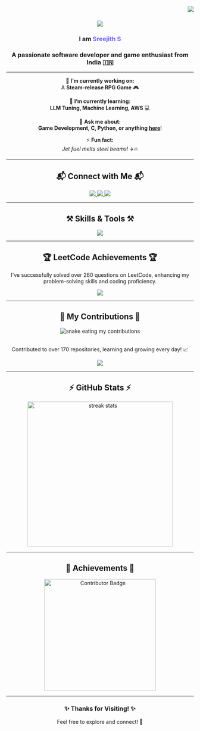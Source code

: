 <img align="right" src="https://visitor-badge.laobi.icu/badge?page_id=Sreejith-nair511.Sreejith-nair511" />

<h1 align="center">
    <img src="https://readme-typing-svg.herokuapp.com/?font=Righteous&size=35&center=true&vCenter=true&width=500&height=70&duration=4000&lines=Hi+There!+👋;Welcome+to+My+Profile!+🚀;" />
</h1>

<h3 align="center">I am <span style="color:#6c63ff;">Sreejith S</span></h3>
<h3 align="center">A passionate software developer and game enthusiast from India 🇮🇳</h3>

---

<div align="center">
 
 🔭 **I’m currently working on:**  
 A **Steam-release RPG Game** 🎮

 🌱 **I’m currently learning:**  
 **LLM Tuning, Machine Learning, AWS** 💻

 💬 **Ask me about:**  
 **Game Development, C, Python, or anything [here](https://github.com/Sreejith-nair511/Sreejith-nair511/issues)**!  

 ⚡ **Fun fact:**  
 *Jet fuel melts steel beams!* ✈️🔥

</div>

---

<h2 align="center">📬 Connect with Me 📬</h2>
<div align="center"> 
  <a href="mailto:sreejith0511@gmail.com">
    <img src="https://img.shields.io/badge/Gmail-EA4335?style=for-the-badge&logo=gmail&logoColor=white" />
  </a>
  <a href="https://linkedin.com/in/sreejith-s-b232092a9" target="_blank">
    <img src="https://img.shields.io/badge/LinkedIn-0077B5?style=for-the-badge&logo=linkedin&logoColor=white" />
  </a>
  <a href="https://zreegames.itch.io" target="_blank">
    <img src="https://img.shields.io/badge/Portfolio-000000?style=for-the-badge&logo=githubpages&logoColor=white" />
  </a>
</div>

---

<h2 align="center">⚒️ Skills & Tools ⚒️</h2>
<div align="center">
    <img src="https://skillicons.dev/icons?i=html,css,javascript,nodejs,python,java,c,mysql,mongodb,flask,r,git,github,vscode" />
</div>

---

<h2 align="center">🏆 LeetCode Achievements 🏆</h2>
<div align="center">
  <p>I've successfully solved over 260 questions on LeetCode, enhancing my problem-solving skills and coding proficiency.</p>
  <a href="https://leetcode.com/shreejit" target="_blank">
    <img src="https://img.shields.io/badge/LeetCode-260_solved_questions-FFA116?style=for-the-badge&logo=leetcode&logoColor=white" />
  </a>
</div>

---

<h2 align="center">🐍 My Contributions 🐍</h2>
<div align="center">
  <img alt="snake eating my contributions" src="https://raw.githubusercontent.com/Sreejith-nair511/Sreejith-nair511/output/github-contribution-grid-snake.svg" />
  <br><br>
  <p>Contributed to over 170 repositories, learning and growing every day! 📈</p>
  <img src="https://img.shields.io/badge/Contributions-170+_Repositories-4C1D32?style=for-the-badge&logo=github&logoColor=white" />
</div>

---

<h2 align="center">⚡ GitHub Stats ⚡</h2>
<div align="center">
  <img width=390 src="https://github-readme-streak-stats.herokuapp.com/?user=Sreejith-nair511&count_private=true&theme=react&border_radius=10" alt="streak stats" />
</div>

---

<h2 align="center">🏅 Achievements 🏅</h2>
<div align="center">
  <img src="https://github.com/user-attachments/assets/cb784577-9467-4f67-8533-8d0345ac1f00" alt="Contributor Badge" width="300" />
</div>

---

<h3 align="center">✨ Thanks for Visiting! ✨</h3>
<p align="center">Feel free to explore and connect! 🚀</p>





